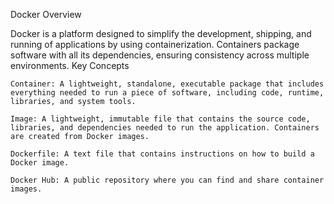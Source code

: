 Docker Overview

Docker is a platform designed to simplify the development, shipping, and running of applications by using containerization. Containers package software with all its dependencies, ensuring consistency across multiple environments.
Key Concepts

    Container: A lightweight, standalone, executable package that includes everything needed to run a piece of software, including code, runtime, libraries, and system tools.

    Image: A lightweight, immutable file that contains the source code, libraries, and dependencies needed to run the application. Containers are created from Docker images.

    Dockerfile: A text file that contains instructions on how to build a Docker image.

    Docker Hub: A public repository where you can find and share container images.